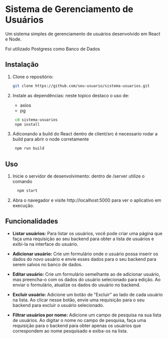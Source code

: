 # Sistema de Gerenciamento de Usuários

Um sistema simples de gerenciamento de usuários desenvolvido em React e Node.

Foi utilizado Postgress como Banco de Dados

## Instalação

1. Clone o repositório:

   ```sh
   git clone https://github.com/seu-usuario/sistema-usuarios.git

2. Instale as dependências:
   neste topico destaco o uso de:
   - axios
   - pg

   ```sh
    cd sistema-usuarios
    npm install
3. Adiconando a build do React
   dentro  de client/src é necessario rodar a build para abrir o node corretamente
   ```sh
    npm run build

## Uso
1. Inicie o servidor de desenvolvimento:
   dentro de /server utilize o comando
   ```sh
     npm start
2. Abra o navegador e visite http://localhost:5000 para ver o aplicativo em execução.

## Funcionalidades

- **Listar usuários:** Para listar os usuários, você pode criar uma página que faça uma requisição ao seu backend para obter a lista de usuários e exibi-la na interface do usuário.

- **Adicionar usuário:** Crie um formulário onde o usuário possa inserir os dados do novo usuário e envie esses dados para o seu backend para serem salvos no banco de dados.

- **Editar usuário:** Crie um formulário semelhante ao de adicionar usuário, mas preencha-o com os dados do usuário selecionado para edição. Ao enviar o formulário, atualize os dados do usuário no backend.

- **Excluir usuário:** Adicione um botão de "Excluir" ao lado de cada usuário na lista. Ao clicar nesse botão, envie uma requisição para o seu backend para excluir o usuário selecionado.

- **Filtrar usuários por nome:** Adicione um campo de pesquisa na sua lista de usuários. Ao digitar o nome no campo de pesquisa, faça uma requisição para o backend para obter apenas os usuários que correspondem ao nome pesquisado e exiba-os na lista.

